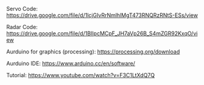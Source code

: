 Servo Code: https://drive.google.com/file/d/1lcjGIvRrNmlhlMgT473RNQRzRNtS-ESs/view

Radar Code: https://drive.google.com/file/d/1BIIpcMCpF_JH7aVp26B_S4mZGR92KxqO/view

Aurduino for graphics (processing): https://processing.org/download

Aurduino IDE: https://www.arduino.cc/en/software/

Tutorial: https://www.youtube.com/watch?v=F3C1LtXdQ7Q
